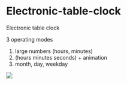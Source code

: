# Electronic-table-clock
Electronic table clock

3 operating modes
1) large numbers (hours, minutes)
2) (hours minutes seconds) + animation
3) month, day, weekday  

 ![](tm.png)
